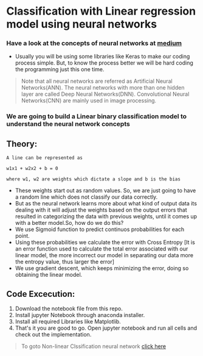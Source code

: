 # Classification with Linear regression model using neural networks

### Have a look at the concepts of neural networks at [medium](https://naveen-varma.medium.com/linear-classification-model-using-neural-networks-basics-of-deep-neural-networks-2f37fa8f07bb)

- Usually you will be using some libraries like Keras to make our coding process simple. But, to know the process better we will be hard coding the programming just this one time. 

> Note that all neural networks are referred as Artificial Neural Networks(ANN). The neural networks with more than one hidden layer are called Deep Neural Networks(DNN). Convolutional Neural Networks(CNN) are mainly used in image processing.

### We are going to build a Linear binary classification model to understand the neural network concepts

## Theory:
    A line can be represented as 
    
    w1x1 + w2x2 + b = 0 
    
    where w1, w2 are weights which dictate a slope and b is the bias

* These weights start out as random values. So, we are just going to have a random line which does not classify our data correctly.
* But as the neural network learns more about what kind of output data its dealing with it will adjust the weights based on the output errors that resulted in categorizing the data with previous weights, until it comes up with a better model.So, how do we do this?
* We use Sigmoid function to predict continuos probabilities for each point.
* Using these probabilities we calculate the error with Cross Entropy [It is an error function used to calculate the total error associated with our linear model, the more incorrect our model in separating our data more the entropy value, thus larger the error]
* We use gradient descent, which keeps minimizing the error, doing so obtaining the linear model.

## Code Excecution:
1. Download the notebook file from this repo.
2. Install jupyter Notebook through anaconda installer.
3. Install all required Libraries like Matplotlib.
4. That's it you are good to go. Open jupyter notebook and run all cells and check out the implementation.

> To goto Non-linear Clssification neural network [click here](https://github.com/Vv-Naveen-varma/Non-Linear-classification-model.git)
